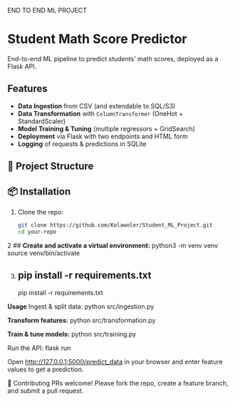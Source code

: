 END TO END ML PROJECT

# Student Math Score Predictor

End-to-end ML pipeline to predict students’ math scores, deployed as a Flask API.

## Features
- **Data Ingestion** from CSV (and extendable to SQL/S3)
- **Data Transformation** with `ColumnTransformer` (OneHot + StandardScaler)
- **Model Training & Tuning** (multiple regressors + GridSearch)
- **Deployment** via Flask with two endpoints and HTML form
- **Logging** of requests & predictions in SQLite

## 📁 Project Structure


## 📦 Installation

1. Clone the repo:
   ```bash
   git clone https://github.com/Kolawoler/Student_ML_Project.git
   cd your-repo

2 ## **Create and activate a virtual environment:**
   python3 -m venv venv
   source venv/bin/activate

 3. ## pip install -r requirements.txt
      pip install -r requirements.txt

**Usage**
Ingest & split data:
python src/ingestion.py

**Transform features:**
python src/transformation.py

**Train & tune models:**
python src/training.py

Run the API:
flask run

Open http://127.0.0.1:5000/predict_data in your browser and enter feature values to get a prediction.

📝 Contributing
PRs welcome! Please fork the repo, create a feature branch, and submit a pull request.
